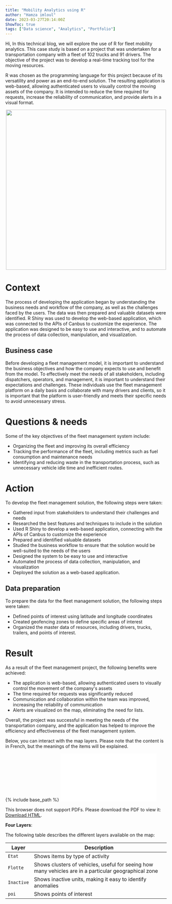 ```yaml
---
title: "Mobility Analytics using R"
author: "Hamza imloul"
date: 2023-03-27T20:14:00Z
ShowToc: true
tags: ["Data science", "Analytics", "Portfolio"]
---
```


Hi, In this technical blog, we will explore the use of R for fleet mobility analytics. This case study is based on a project that was undertaken for a transportation company with a fleet of 102 trucks and 91 drivers. The objective of the project was to develop a real-time tracking tool for the moving resources. 

R was chosen as the programming language for this project because of its versatility and power as an end-to-end solution. The resulting application is web-based, allowing authenticated users to visually control the moving assets of the company. It is intended to reduce the time required for requests, increase the reliability of communication, and provide alerts in a visual format.  

<p align="center">
<img src="/images/img1-min.png" width="500px"/>
</p>  

# Context  
The process of developing the application began by understanding the business needs and workflow of the company, as well as the challenges faced by the users. The data was then prepared and valuable datasets were identified. R Shiny was used to develop the web-based application, which was connected to the APIs of Canbus to customize the experience. The application was designed to be easy to use and interactive, and to automate the process of data collection, manipulation, and visualization.  

## Business case
Before developing a fleet management model, it is important to understand the business objectives and how the company expects to use and benefit from the model. To effectively meet the needs of all stakeholders, including dispatchers, operators, and management, it is important to understand their expectations and challenges. These individuals use the fleet management platform on a daily basis and collaborate with many drivers and clients, so it is important that the platform is user-friendly and meets their specific needs to avoid unnecessary stress.  

# Questions & needs  
Some of the key objectives of the fleet management system include:

- Organizing the fleet and improving its overall efficiency
- Tracking the performance of the fleet, including metrics such as fuel consumption and maintenance needs
- Identifying and reducing waste in the transportation process, such as unnecessary vehicle idle time and inefficient routes.

# Action  
To develop the fleet management solution, the following steps were taken:

- Gathered input from stakeholders to understand their challenges and needs
- Researched the best features and techniques to include in the solution
- Used R Shiny to develop a web-based application, connecting with the APIs of Canbus to customize the experience
- Prepared and identified valuable datasets
- Studied the business workflow to ensure that the solution would be well-suited to the needs of the users
- Designed the system to be easy to use and interactive
- Automated the process of data collection, manipulation, and visualization
- Deployed the solution as a web-based application.

## Data preparation
To prepare the data for the fleet management solution, the following steps were taken:

- Defined points of interest using latitude and longitude coordinates
- Created geofencing zones to define specific areas of interest
- Organized the master data of resources, including drivers, trucks, trailers, and points of interest.

# Result  
As a result of the fleet management project, the following benefits were achieved:

- The application is web-based, allowing authenticated users to visually control the movement of the company's assets
- The time required for requests was significantly reduced
- Communication and collaboration within the team was improved, increasing the reliability of communication
- Alerts are visualized on the map, eliminating the need for lists.
  
<!--- ![fleetmap](/images/fleetmap_hamzaimloul.png)  --->

Overall, the project was successful in meeting the needs of the transportation company, and the application has helped to improve the efficiency and effectiveness of the fleet management system.  
  
Below, you can interact with the map layers. Please note that the content is in French, but the meanings of the items will be explained.
  
{% include base_path %}
<object data="/files/map.html" type="text/html" width="500px" height="300px">
<embed src="/files/map.html" type="text/html">
<p>This browser does not support PDFs. Please download the PDF to view it: <a href="/files/map.html">Download HTML</a>.</p>
</embed>
</object>  
  
**Four Layers**:   

The following table describes the different layers available on the map:
  
| Layer        | Description |
| ------------ | ----------- |
| `Etat`       | Shows items by type of activity |
| `Flotte`     | Shows clusters of vehicles, useful for seeing how many vehicles are in a particular geographical zone |
| `Inactive`   | Shows inactive units, making it easy to identify anomalies |
| `poi`        | Shows points of interest |
  

